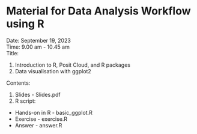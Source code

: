 # Material for Data Analysis Workflow using R
Date: September 19, 2023   
Time: 9.00 am - 10.45 am   
Title: 
1. Introduction to R, Posit Cloud, and R packages
2. Data visualisation with ggplot2

Contents:
1. Slides - Slides.pdf
2. R script:
  - Hands-on in R - basic_ggplot.R
  - Exercise - exercise.R
  - Answer - answer.R


